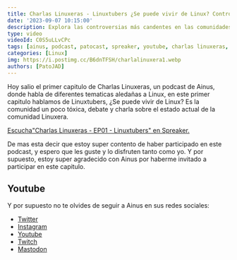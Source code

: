 ```yaml
---
title: Charlas Linuxeras - Linuxtubers ¿Se puede vivir de Linux? Controversias en las Comunidades Hispanohablantes
date: '2023-09-07 10:15:00'
description: Explora las controversias más candentes en las comunidades de Linux en español con el podcast 'Charlas Linuxeras - Linuxtubers'. Descubre si es posible ganarse la vida con Linux y conoce las discusiones actuales.
type: video
videoId: C0S5uLLvCPc
tags: [ainus, podcast, patocast, spreaker, youtube, charlas linuxeras, charlas, linux, linuxtubers, economica, monetizacion, monetizar, vivir de linux, comunidad, toxica, toxicidad, debate, charla, estado, actual, comunidad, linuxera, linuxeros, linuxeras, charlas linuxeras, linuxtubers, linux en español, vivir de linux, controversias linux, comunidades linux, podcast sobre linux]
categories: [Linux]
img: https://i.postimg.cc/B6dnTFSH/charlalinuxera1.webp
authors: [PatoJAD]
---
```


Hoy salio el primer capitulo de Charlas Linuxeras, un podcast de Ainus, donde habla de diferentes tematicas aledañas a Linux, en este primer capitulo hablamos de Linuxtubers, ¿Se puede vivir de Linux? Es la comunidad un poco tóxica, debate y charla sobre el estado actual de la comunidad Linuxera.

<a class="spreaker-player" href="https://www.spreaker.com/user/12313971/charlas-linuxeras-01-linuxtubers" data-resource="episode_id=56718400" data-theme="dark" data-playlist="false" data-width="100%" data-height="200px" style="border-radius: var(--site-radius)">Escucha"Charlas Linuxeras - EP01 - Linuxtubers" en Spreaker.</a><script async src="https://widget.spreaker.com/widgets.js"></script>

De mas esta decir que estoy super contento de haber participado en este podcast, y espero que les guste y lo disfruten tanto como yo. Y por supuesto, estoy super agradecido con Ainus por haberme invitado a participar en este capitulo.

## Youtube

Y por supuesto no te olvides de seguir a Ainus en sus redes sociales:

- [Twitter](https://twitter.com/ainus64)
- [Instagram](https://instagram.com/ainus_64/)
- [Youtube](https://youtube.com/@Ainus64)
- [Twitch](https://twitch.tv/ainus64)
- [Mastodon](https://mastodon.social/@Ainumortis)